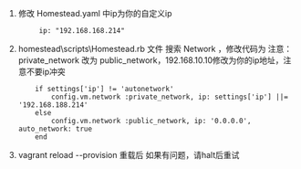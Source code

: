 1. 修改 Homestead.yaml 中ip为你的自定义ip

		
			ip: "192.168.168.214"


2.  homestead\scripts\Homestead.rb 文件 搜索 Network ，修改代码为 
    注意：private_network 改为 public_network，192.168.10.10修改为你的ip地址，注意不要ip冲突


			if settings['ip'] != 'autonetwork'
				config.vm.network :private_network, ip: settings['ip'] ||= '192.168.188.214'
			else
				config.vm.network :public_network, ip: '0.0.0.0', auto_network: true
			end

3.  vagrant reload --provision 重载后 如果有问题，请halt后重试